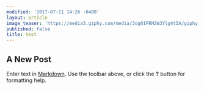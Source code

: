 ```yaml
---
modified: '2017-07-11 14:26 -0400'
layout: article
image_teaser: 'https://media3.giphy.com/media/3og0IFRM2W3Ylg4tIA/giphy.gif'
published: false
title: test
---
```

## A New Post

Enter text in [Markdown](http://daringfireball.net/projects/markdown/). Use the toolbar above, or click the **?** button for formatting help.
